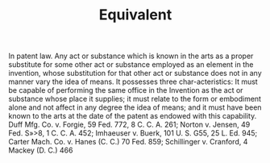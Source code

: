 ---
title: Equivalent
letter: E
permalink: "/definitions/bld-equivalent.html"
body: 'In patent law. Any act or substance which is known in the arts as a proper
  substitute for some other act or substance employed as an element in the invention,
  whose substitution for that other act or substance does not in any manner vary the
  idea of means. It possesses three char-acteristics: It must be capable of performing
  the same office in the Invention as the act or substance whose place it supplies;
  it must relate to the form or embodiment alone and not affect in any degree the
  idea of means; and it must have been known to the arts at the date of the patent
  as endowed with this capability. Duff Mfg. Co. v. Forgie, 59 Fed. 772, 8 C. C. A.
  261; Norton v. Jensen, 49 Fed. S»>8, 1 C. C. A. 452; Imhaeuser v. Buerk, 101 U.
  S. G55, 25 L. Ed. 945; Carter Mach. Co. v. Hanes (C. C.) 70 Fed. 859; Schillinger
  v. Cranford, 4 Mackey (D. C.) 466'
published_at: '2018-07-07'
source: Black's Law Dictionary 2nd Ed (1910)
layout: post
---